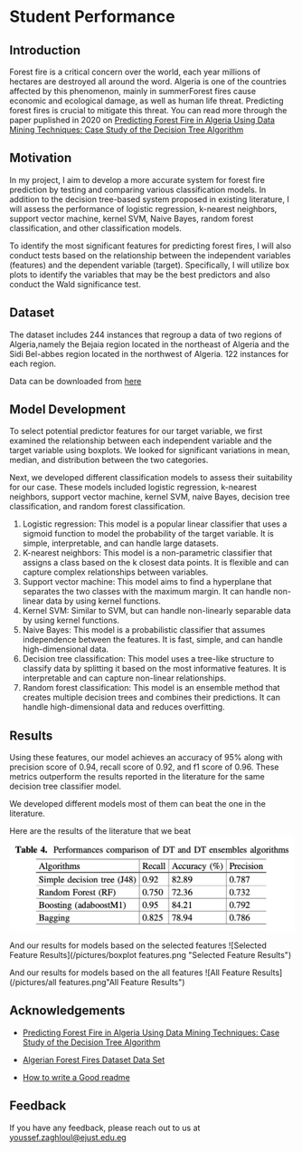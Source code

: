 
# Student Performance 

## Introduction
Forest fire is a critical concern over the world, each year millions of hectares are destroyed all around the word. Algeria is one of the countries affected by this phenomenon, mainly in summerForest fires cause economic and ecological damage, as well as human life threat. Predicting forest fires is crucial to mitigate this threat.
You can read more through the paper puplished in 2020 on [Predicting Forest Fire in Algeria Using Data Mining Techniques: Case Study of the Decision Tree Algorithm](https://www.researchgate.net/publication/339062373_Predicting_Forest_Fire_in_Algeria_Using_Data_Mining_Techniques_Case_Study_of_the_Decision_Tree_Algorithm/download)

## Motivation
In my project, I aim to develop a more accurate system for forest fire prediction by testing and comparing various classification models. In addition to the decision tree-based system proposed in existing literature, I will assess the performance of logistic regression, k-nearest neighbors, support vector machine, kernel SVM, Naive Bayes, random forest classification, and other classification models.

To identify the most significant features for predicting forest fires, I will also conduct tests based on the relationship between the independent variables (features) and the dependent variable (target). Specifically, I will utilize box plots to identify the variables that may be the best predictors and also conduct the Wald significance test.

## Dataset
The dataset includes 244 instances that regroup a data of two regions of Algeria,namely the Bejaia region located in the northeast of Algeria and the Sidi Bel-abbes region located in the northwest of Algeria. 122 instances for each region.

Data can be downloaded from [here](https://archive.ics.uci.edu/ml/datasets/Algerian+Forest+Fires+Dataset++)


## Model Development 
To select potential predictor features for our target variable, we first examined the relationship between each independent variable and the target variable using boxplots. We looked for significant variations in mean, median, and distribution between the two categories.

Next, we developed different classification models to assess their suitability for our case. These models included logistic regression, k-nearest neighbors, support vector machine, kernel SVM, naive Bayes, decision tree classification, and random forest classification.

1. Logistic regression: This model is a popular linear classifier that uses a sigmoid function to model the probability of the target variable. It is simple, interpretable, and can handle large datasets.
2. K-nearest neighbors: This model is a non-parametric classifier that assigns a class based on the k closest data points. It is flexible and can capture complex relationships between variables.
3. Support vector machine: This model aims to find a hyperplane that separates the two classes with the maximum margin. It can handle non-linear data by using kernel functions.
4. Kernel SVM: Similar to SVM, but can handle non-linearly separable data by using kernel functions.
5. Naive Bayes: This model is a probabilistic classifier that assumes independence between the features. It is fast, simple, and can handle high-dimensional data.
6. Decision tree classification: This model uses a tree-like structure to classify data by splitting it based on the most informative features. It is interpretable and can capture non-linear relationships.
7. Random forest classification: This model is an ensemble method that creates multiple decision trees and combines their predictions. It can handle high-dimensional data and reduces overfitting.

## Results
Using these features, our model achieves an accuracy of 95% along with precision score of 0.94, recall score of 0.92, and f1 score of 0.96. These metrics outperform the results reported in the literature for the same decision tree classifier model.

We developed different models most of them can beat the one in the literature. 

Here are the results of the literature that we beat
![Literature Results](/pictures/literature.png "Literature Results")

And our results for models based on the selected features 
![Selected Feature Results](/pictures/boxplot features.png "Selected Feature Results")

And our results for models based on the all features 
![All Feature Results](/pictures/all features.png"All Feature Results")


## Acknowledgements

 - [Predicting Forest Fire in Algeria Using Data Mining Techniques: Case Study of the Decision Tree Algorithm](https://www.researchgate.net/publication/339062373_Predicting_Forest_Fire_in_Algeria_Using_Data_Mining_Techniques_Case_Study_of_the_Decision_Tree_Algorithm)
 
 - [Algerian Forest Fires Dataset Data Set](https://archive.ics.uci.edu/ml/datasets/Algerian+Forest+Fires+Dataset++)

 - [How to write a Good readme](https://bulldogjob.com/news/449-how-to-write-a-good-readme-for-your-github-project)


## Feedback

If you have any feedback, please reach out to us at youssef.zaghloul@ejust.edu.eg

